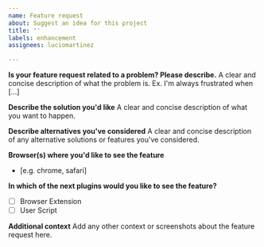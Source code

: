 ```yaml
---
name: Feature request
about: Suggest an idea for this project
title: ''
labels: enhancement
assignees: luciomartinez

---
```


**Is your feature request related to a problem? Please describe.**
A clear and concise description of what the problem is. Ex. I'm always frustrated when [...]

**Describe the solution you'd like**
A clear and concise description of what you want to happen.

**Describe alternatives you've considered**
A clear and concise description of any alternative solutions or features you've considered.

**Browser(s) where you'd like to see the feature**
 - [e.g. chrome, safari]

**In which of the next plugins would you like to see the feature?**
 - [ ] Browser Extension
 - [ ] User Script

**Additional context**
Add any other context or screenshots about the feature request here.
